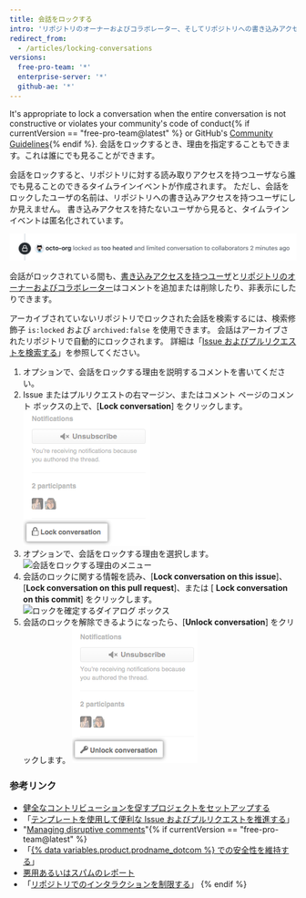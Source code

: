 ```yaml
---
title: 会話をロックする
intro: 'リポジトリのオーナーおよびコラボレーター、そしてリポジトリへの書き込みアクセスを持つユーザは、過熱した議論を和らげるために、Issue、プルリクエスト、およびコミットに関する会話を、恒久的または一時的にロックすることができます。'
redirect_from:
  - /articles/locking-conversations
versions:
  free-pro-team: '*'
  enterprise-server: '*'
  github-ae: '*'
---
```


It's appropriate to lock a conversation when the entire conversation is not constructive or violates your community's code of conduct{% if currentVersion == "free-pro-team@latest" %} or GitHub's [Community Guidelines](/articles/github-community-guidelines){% endif %}. 会話をロックするとき、理由を指定することもできます。これは誰にでも見ることができます。

会話をロックすると、リポジトリに対する読み取りアクセスを持つユーザなら誰でも見ることのできるタイムラインイベントが作成されます。 ただし、会話をロックしたユーザの名前は、リポジトリへの書き込みアクセスを持つユーザにしか見えません。 書き込みアクセスを持たないユーザから見ると、タイムラインイベントは匿名化されています。

![ロックした会話について匿名化されたタイムラインイベント](/assets/images/help/issues/anonymized-timeline-entry-for-locked-conversation.png)

会話がロックされている間も、[書き込みアクセスを持つユーザ](/articles/repository-permission-levels-for-an-organization/)と[リポジトリのオーナーおよびコラボレーター](/articles/permission-levels-for-a-user-account-repository/#collaborator-access-for-a-repository-owned-by-a-user-account)はコメントを追加または削除したり、非表示にしたりできます。

アーカイブされていないリポジトリでロックされた会話を検索するには、検索修飾子 `is:locked` および `archived:false` を使用できます。 会話はアーカイブされたリポジトリで自動的にロックされます。 詳細は「[Issue およびプルリクエストを検索する](/articles/searching-issues-and-pull-requests#search-based-on-whether-a-conversation-is-locked)」を参照してください。

1. オプションで、会話をロックする理由を説明するコメントを書いてください。
2. Issue またはプルリクエストの右マージン、またはコメント ページのコメント ボックスの上で、[**Lock conversation**] をクリックします。 ![[Lock conversation] リンク](/assets/images/help/repository/lock-conversation.png)
3. オプションで、会話をロックする理由を選択します。 ![会話をロックする理由のメニュー](/assets/images/help/repository/locking-conversation-reason-menu.png)
4. 会話のロックに関する情報を読み、[**Lock conversation on this issue**]、[**Lock conversation on this pull request**]、または [ **Lock conversation on this commit**] をクリックします。 ![ロックを確定するダイアログ ボックス](/assets/images/help/repository/lock-conversation-confirm-with-reason.png)
5. 会話のロックを解除できるようになったら、[**Unlock conversation**] をクリックします。 ![[Unlock conversation] リンク](/assets/images/help/repository/unlock-conversation.png)

### 参考リンク

- [健全なコントリビューションを促すプロジェクトをセットアップする](/articles/setting-up-your-project-for-healthy-contributions)
- 「[テンプレートを使用して便利な Issue およびプルリクエストを推進する](/github/building-a-strong-community/using-templates-to-encourage-useful-issues-and-pull-requests)」
- "[Managing disruptive comments](/articles/managing-disruptive-comments)"{% if currentVersion == "free-pro-team@latest" %}
- 「[{% data variables.product.prodname_dotcom %} での安全性を維持する](/github/building-a-strong-community/maintaining-your-safety-on-github)」
- [悪用あるいはスパムのレポート](/articles/reporting-abuse-or-spam)
- 「[リポジトリでのインタラクションを制限する](/github/building-a-strong-community/limiting-interactions-in-your-repository)」
{% endif %}
